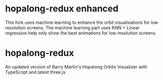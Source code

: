 # hopalong-redux enhanced
This fork uses machine learning to enhance the orbit visualisations for low resolution screens.
The machine learning part uses KNN + Linear regression help only show the best animations for low resolution screens.

# hopalong-redux
An updated version of Barry Martin's Hopalong Orbits Visualizer with TypeScript and latest three.js
